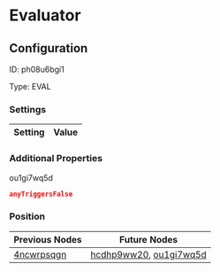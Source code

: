 # Evaluator
## Configuration
ID:  ph08u6bgi1

Type: EVAL 


### Settings
| Setting | Value  |
| :------------------------ | ---------------------------------------- |
 




### Additional Properties
ou1gi7wq5d
 ```json 
anyTriggersFalse
```




### Position
| Previous Nodes | Future Nodes |
| :------------- | ------------ |
| [4ncwrpsqgn](./4ncwrpsqgn.md) | [hcdhp9ww20](./hcdhp9ww20.md), [ou1gi7wq5d](./ou1gi7wq5d.md) |